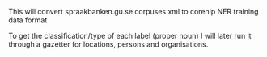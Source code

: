 This will convert spraakbanken.gu.se corpuses xml to corenlp NER training data format

To get the classification/type of each label (proper noun) I will later run it through
a gazetter for locations, persons and organisations.
